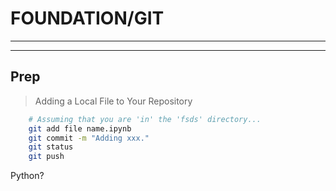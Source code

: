 # FOUNDATION/GIT
---
---
## Prep
>Adding a Local File to Your Repository
```sh
    # Assuming that you are 'in' the 'fsds' directory...
    git add file name.ipynb
    git commit -m "Adding xxx."
    git status
    git push
```

Python?